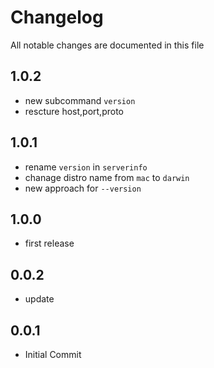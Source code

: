 # Changelog

All notable changes are documented in this file

## 1.0.2

- new subcommand `version`
- rescture host,port,proto

## 1.0.1

- rename `version` in `serverinfo`
- chanage distro name from `mac` to `darwin`
- new approach for `--version`

## 1.0.0

- first release

## 0.0.2

- update


## 0.0.1

- Initial Commit
